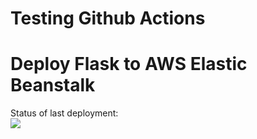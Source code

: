 # Testing Github Actions
# Deploy Flask to AWS Elastic Beanstalk


Status of last deployment:<br>
<img src= "https://github.com/likearelight/test-github-actions/workflows/CI-CD-Pipeline-to-AWS-ElasticBeanstalk/badge.svg?branch=master"><br>
